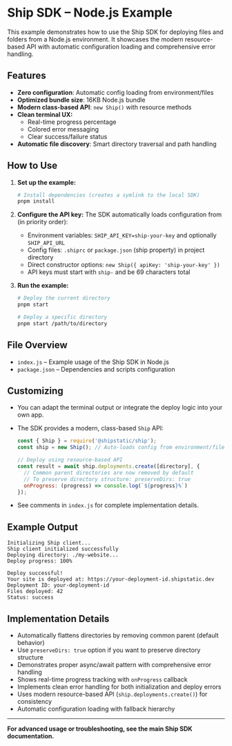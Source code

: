 # Ship SDK – Node.js Example

This example demonstrates how to use the Ship SDK for deploying files and folders from a Node.js environment. It showcases the modern resource-based API with automatic configuration loading and comprehensive error handling.

## Features
- **Zero configuration**: Automatic config loading from environment/files
- **Optimized bundle size**: 16KB Node.js bundle
- **Modern class-based API**: `new Ship()` with resource methods
- **Clean terminal UX:**
  - Real-time progress percentage
  - Colored error messaging
  - Clear success/failure status
- **Automatic file discovery**: Smart directory traversal and path handling

## How to Use

1. **Set up the example:**
   ```sh
   # Install dependencies (creates a symlink to the local SDK)
   pnpm install
   ```

2. **Configure the API key:**
   The SDK automatically loads configuration from (in priority order):
   - Environment variables: `SHIP_API_KEY=ship-your-key` and optionally `SHIP_API_URL`
   - Config files: `.shiprc` or `package.json` (ship property) in project directory
   - Direct constructor options: `new Ship({ apiKey: 'ship-your-key' })`
   - API keys must start with `ship-` and be 69 characters total

3. **Run the example:**
   ```sh
   # Deploy the current directory
   pnpm start
   
   # Deploy a specific directory
   pnpm start /path/to/directory
   ```

## File Overview

- `index.js` – Example usage of the Ship SDK in Node.js
- `package.json` – Dependencies and scripts configuration

## Customizing
- You can adapt the terminal output or integrate the deploy logic into your own app.
- The SDK provides a modern, class-based `Ship` API:

  ```js
  const { Ship } = require('@shipstatic/ship');
  const ship = new Ship(); // Auto-loads config from environment/files
  
  // Deploy using resource-based API
  const result = await ship.deployments.create([directory], { 
    // Common parent directories are now removed by default
    // To preserve directory structure: preserveDirs: true
    onProgress: (progress) => console.log(`${progress}%`)
  });
  ```
- See comments in `index.js` for complete implementation details.

## Example Output

```
Initializing Ship client...
Ship client initialized successfully
Deploying directory: ./my-website...
Deploy progress: 100%

Deploy successful!
Your site is deployed at: https://your-deployment-id.shipstatic.dev
Deployment ID: your-deployment-id
Files deployed: 42
Status: success
```

## Implementation Details

- Automatically flattens directories by removing common parent (default behavior)
- Use `preserveDirs: true` option if you want to preserve directory structure
- Demonstrates proper async/await pattern with comprehensive error handling
- Shows real-time progress tracking with `onProgress` callback
- Implements clean error handling for both initialization and deploy errors
- Uses modern resource-based API (`ship.deployments.create()`) for consistency
- Automatic configuration loading with fallback hierarchy

---

**For advanced usage or troubleshooting, see the main Ship SDK documentation.**
